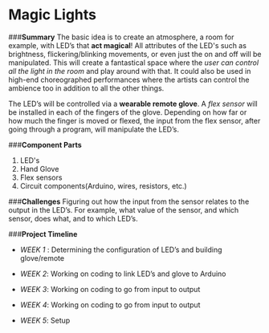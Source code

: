# Magic Lights
###**Summary** 
The basic idea is to create an atmosphere, a room for example, with LED’s that **act magical**! All attributes of the LED's such as brightness, flickering/blinking movements, or even just the on and off will be manipulated. This will create a fantastical space where the *user can control all the light in the room* and play around with that. It could also be used in high-end choreographed performances where the artists can control the ambience too in addition to all the other things.

The LED’s will be controlled via a **wearable remote glove**. A *flex sensor* will be installed in each of the fingers of the glove. Depending on how far or how much the finger is moved or flexed, the input from the flex sensor, after going through a program, will manipulate the LED’s. 


###**Component Parts**
1. LED's
2. Hand Glove
3. Flex sensors
4. Circuit components(Arduino, wires, resistors, etc.)


###**Challenges**
Figuring out how the input from the sensor relates to the output in the LED’s. For example, what value of the sensor, and which sensor, does what, and to which LED’s.


###**Project Timeline**
* *WEEK 1* : Determining the configuration of LED’s and building glove/remote

* *WEEK 2*: Working on coding to link LED’s and glove to Arduino

* *WEEK 3*: Working on coding to go from input to output

* *WEEK 4*: Working on coding to go from input to output

* *WEEK 5*: Setup

